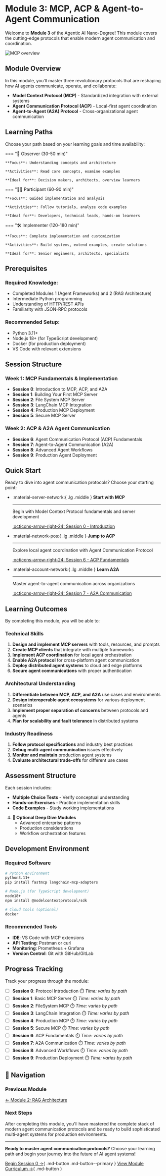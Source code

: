 # Module 3: MCP, ACP & Agent-to-Agent Communication

Welcome to **Module 3** of the Agentic AI Nano-Degree! This module covers the cutting-edge protocols that enable modern agent communication and coordination.

![MCP overview](images/MCP-intro.png)

## Module Overview

In this module, you'll master three revolutionary protocols that are reshaping how AI agents communicate, operate, and collaborate:

- **Model Context Protocol (MCP)** - Standardized integration with external systems
- **Agent Communication Protocol (ACP)** - Local-first agent coordination
- **Agent-to-Agent (A2A) Protocol** - Cross-organizational agent communication

## Learning Paths

Choose your path based on your learning goals and time availability:

=== "👀 Observer (30-50 min)"

    **Focus**: Understanding concepts and architecture
    
    **Activities**: Read core concepts, examine examples
    
    **Ideal for**: Decision makers, architects, overview learners

=== "🙋‍♂️ Participant (60-90 min)"

    **Focus**: Guided implementation and analysis
    
    **Activities**: Follow tutorials, analyze code examples
    
    **Ideal for**: Developers, technical leads, hands-on learners

=== "🛠️ Implementer (120-180 min)"

    **Focus**: Complete implementation and customization
    
    **Activities**: Build systems, extend examples, create solutions
    
    **Ideal for**: Senior engineers, architects, specialists

## Prerequisites

### Required Knowledge:
- Completed Modules 1 (Agent Frameworks) and 2 (RAG Architecture)
- Intermediate Python programming
- Understanding of HTTP/REST APIs
- Familiarity with JSON-RPC protocols

### Recommended Setup:
- Python 3.11+
- Node.js 18+ (for TypeScript development)
- Docker (for production deployment)
- VS Code with relevant extensions

## Session Structure

### Week 1: MCP Fundamentals & Implementation
- **Session 0**: Introduction to MCP, ACP, and A2A
- **Session 1**: Building Your First MCP Server
- **Session 2**: File System MCP Server
- **Session 3**: LangChain MCP Integration
- **Session 4**: Production MCP Deployment
- **Session 5**: Secure MCP Server

### Week 2: ACP & A2A Agent Communication
- **Session 6**: Agent Communication Protocol (ACP) Fundamentals
- **Session 7**: Agent-to-Agent Communication (A2A)
- **Session 8**: Advanced Agent Workflows
- **Session 9**: Production Agent Deployment

## Quick Start

Ready to dive into agent communication protocols? Choose your starting point:

<div class="grid cards" markdown>

-   :material-server-network:{ .lg .middle } **Start with MCP**

    ---

    Begin with Model Context Protocol fundamentals and server development

    [:octicons-arrow-right-24: Session 0 - Introduction](Session0_Introduction_to_MCP_ACP_A2A.md)

-   :material-network-pos:{ .lg .middle } **Jump to ACP**

    ---

    Explore local agent coordination with Agent Communication Protocol

    [:octicons-arrow-right-24: Session 6 - ACP Fundamentals](Session6_ACP_Fundamentals.md)

-   :material-account-network:{ .lg .middle } **Learn A2A**

    ---

    Master agent-to-agent communication across organizations

    [:octicons-arrow-right-24: Session 7 - A2A Communication](Session7_Agent_to_Agent_Communication.md)

</div>

## Learning Outcomes

By completing this module, you will be able to:

### Technical Skills
1. **Design and implement MCP servers** with tools, resources, and prompts
2. **Create MCP clients** that integrate with multiple frameworks
3. **Implement ACP coordination** for local agent orchestration
4. **Enable A2A protocol** for cross-platform agent communication
5. **Deploy distributed agent systems** to cloud and edge platforms
6. **Secure agent communications** with proper authentication

### Architectural Understanding
1. **Differentiate between MCP, ACP, and A2A** use cases and environments
2. **Design interoperable agent ecosystems** for various deployment scenarios
3. **Implement proper separation of concerns** between protocols and agents
4. **Plan for scalability and fault tolerance** in distributed systems

### Industry Readiness
1. **Follow protocol specifications** and industry best practices
2. **Debug multi-agent communication** issues effectively
3. **Monitor and maintain** production agent systems
4. **Evaluate architectural trade-offs** for different use cases

## Assessment Structure

Each session includes:
- **Multiple Choice Tests** - Verify conceptual understanding
- **Hands-on Exercises** - Practice implementation skills
- **Code Examples** - Study working implementations

4. **🔬 Optional Deep Dive Modules**
   - Advanced enterprise patterns
   - Production considerations  
   - Workflow orchestration features

## Development Environment

### Required Software
```bash
# Python environment
python3.11+
pip install fastmcp langchain-mcp-adapters

# Node.js (for TypeScript development)
node18+
npm install @modelcontextprotocol/sdk

# Cloud tools (optional)
docker
```

### Recommended Tools
- **IDE**: VS Code with MCP extensions
- **API Testing**: Postman or curl
- **Monitoring**: Prometheus + Grafana
- **Version Control**: Git with GitHub/GitLab

## Progress Tracking

Track your progress through the module:

- [ ] **Session 0**: Protocol Introduction ⏱️ *Time: varies by path*
- [ ] **Session 1**: Basic MCP Server ⏱️ *Time: varies by path*
- [ ] **Session 2**: FileSystem MCP ⏱️ *Time: varies by path*
- [ ] **Session 3**: LangChain Integration ⏱️ *Time: varies by path*
- [ ] **Session 4**: Production MCP ⏱️ *Time: varies by path*
- [ ] **Session 5**: Secure MCP ⏱️ *Time: varies by path*
- [ ] **Session 6**: ACP Fundamentals ⏱️ *Time: varies by path*
- [ ] **Session 7**: A2A Communication ⏱️ *Time: varies by path*
- [ ] **Session 8**: Advanced Workflows ⏱️ *Time: varies by path*
- [ ] **Session 9**: Production Deployment ⏱️ *Time: varies by path*

## 🔗 Navigation

### Previous Module
[← Module 2: RAG Architecture](../02_rag/index.md)

### Next Steps
After completing this module, you'll have mastered the complete stack of modern agent communication protocols and be ready to build sophisticated multi-agent systems for production environments.

---

**Ready to master agent communication protocols?** Choose your learning path and begin your journey into the future of AI agent systems!

[Begin Session 0 →](Session0_Introduction_to_MCP_ACP_A2A.md){ .md-button .md-button--primary }
[View Module Curriculum →](MCP_ACP_A2A_Nanodegree_Curriculum.md){ .md-button }